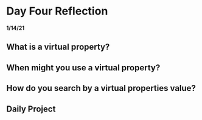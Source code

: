 # Day Four Reflection
__1/14/21__

## What is a virtual property?


## When might you use a virtual property?


## How do you search by a virtual properties value? 



## Daily Project 